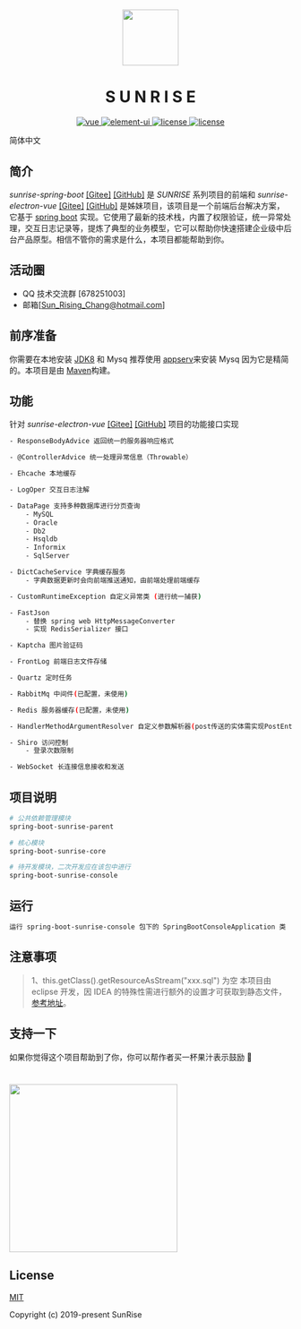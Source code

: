 <h1 align="center">
  <img width="100" height='100' src="./docs/img/logo.png">
</h1>

<h1 align="center">
  S U N R I S E
</h1>

<p align="center">
  <a href="https://github.com/vuejs/vue">
    <img src="https://img.shields.io/badge/vue-2.6.10-brightgreen.svg" alt="vue">
  </a>
  <a href="https://github.com/ElemeFE/element">
    <img src="https://img.shields.io/badge/element--ui-2.10.0-brightgreen.svg" alt="element-ui">
  </a>
  <a href="https://spring.io/projects/spring-boot/#learn">
    <img src="https://img.shields.io/badge/spring--boot-2.1.6-brightgreen.svg" alt="license">
  </a>
  <a href="LICENSE">
    <img src="https://img.shields.io/github/license/mashape/apistatus.svg" alt="license">
  </a>
</p>

简体中文

## 简介

_sunrise-spring-boot_ [[Gitee]](https://gitee.com/sunrise-chang/sunrise-spring-boot) [[GitHub]](https://github.com/SunRisingChang/sunrise-spring-boot) 是 _SUNRISE_ 系列项目的前端和 _sunrise-electron-vue_ [[Gitee]](https://gitee.com/sunrise-chang/sunrise-electron-vue) [[GitHub]](https://github.com/SunRisingChang/sunrise-electron-vue) 是姊妹项目，该项目是一个前端后台解决方案，它基于 [spring boot](https://spring.io/projects/spring-boot/) 实现。它使用了最新的技术栈，内置了权限验证，统一异常处理，交互日志记录等，提炼了典型的业务模型，它可以帮助你快速搭建企业级中后台产品原型。相信不管你的需求是什么，本项目都能帮助到你。

## 活动圈

- QQ 技术交流群 [678251003]
- 邮箱[Sun_Rising_Chang@hotmail.com]

## 前序准备

你需要在本地安装 [JDK8](https://www.oracle.com/technetwork/cn/java/javase/downloads/jdk8-downloads-2133151-zhs.html) 和 Mysq 推荐使用 [appserv](https://www.appserv.org/en/)来安装 Mysq 因为它是精简的。本项目是由 [Maven](http://maven.apache.org/)构建。

## 功能

针对 _sunrise-electron-vue_ [[Gitee]](https://gitee.com/sunrise-chang/sunrise-electron-vue) [[GitHub]](https://github.com/SunRisingChang/sunrise-electron-vue) 项目的功能接口实现

```bash
- ResponseBodyAdvice 返回统一的服务器响应格式

- @ControllerAdvice 统一处理异常信息（Throwable）

- Ehcache 本地缓存

- LogOper 交互日志注解

- DataPage 支持多种数据库进行分页查询
	- MySQL
	- Oracle
	- Db2
	- Hsqldb
	- Informix
	- SqlServer

- DictCacheService 字典缓存服务
	- 字典数据更新时会向前端推送通知，由前端处理前端缓存

- CustomRuntimeException 自定义异常类 (进行统一捕获)

- FastJson
	- 替换 spring web HttpMessageConverter
	- 实现 RedisSerializer 接口

- Kaptcha 图片验证码

- FrontLog 前端日志文件存储

- Quartz 定时任务

- RabbitMq 中间件(已配置，未使用)

- Redis 服务器缓存(已配置，未使用)

- HandlerMethodArgumentResolver 自定义参数解析器(post传送的实体需实现PostEntity接口)

- Shiro 访问控制
	- 登录次数限制

- WebSocket 长连接信息接收和发送

```

## 项目说明

```bash
# 公共依赖管理模块
spring-boot-sunrise-parent

# 核心模块
spring-boot-sunrise-core

# 待开发模块，二次开发应在该包中进行
spring-boot-sunrise-console

```

## 运行

```bash
运行 spring-boot-sunrise-console 包下的 SpringBootConsoleApplication 类

```

## 注意事项

> 1、this.getClass().getResourceAsStream("xxx.sql") 为空
> 本项目由 eclipse 开发，因 IDEA 的特殊性需进行额外的设置才可获取到静态文件，[参考地址](https://blog.csdn.net/LuuvyJune/article/details/81904662)。

## 支持一下

如果你觉得这个项目帮助到了你，你可以帮作者买一杯果汁表示鼓励 :tropical_drink:

<h1 align="left">
  <img width="300" height='300' src="./docs/img/WeChatPlay.png">
</h1>

## License

[MIT](LICENSE)

Copyright (c) 2019-present SunRise
